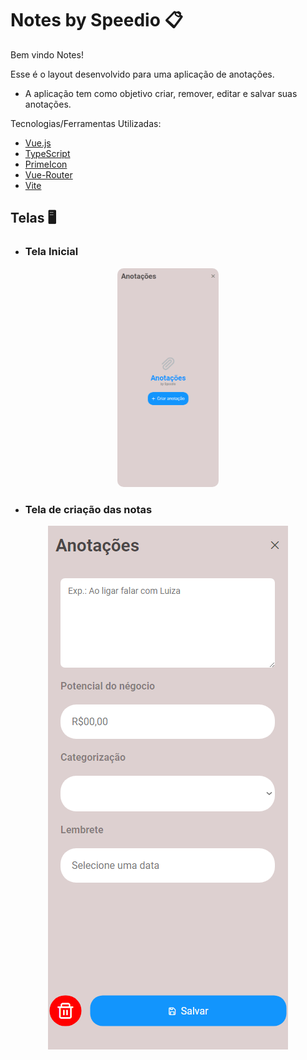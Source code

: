 # Notes by Speedio 📋

Bem vindo Notes!

Esse é o layout desenvolvido para uma aplicação de anotações.

- A aplicação tem como objetivo criar, remover, editar e salvar suas anotações.

Tecnologias/Ferramentas Utilizadas:

- [Vue.js](https://vuejs.org)
- [TypeScript](https://www.typescriptlang.org)
- [PrimeIcon](https://primevue.org/icons/#spin)
- [Vue-Router](https://router.vuejs.org)
- [Vite](https://vitejs.dev)


## Telas 🖥️

- ### Tela Inicial

<p align="center">
   <img src="./src/assets/tela inicial.png" style="width 600px; height: 350px; border-radius:10px"/>
</p>


- ### Tela de criação das notas 

<p align="center">
   <img src="./src/assets/form.png"/>
</p>
